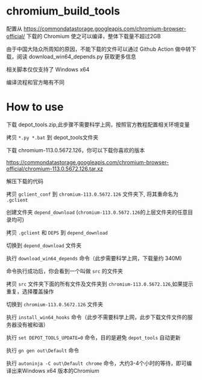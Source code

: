 # chromium_build_tools
配置从 https://commondatastorage.googleapis.com/chromium-browser-official/ 下载的 Chromium 使之可以编译，整体下载量不超过2GB

由于中国大陆众所周知的原因，不能下载的文件可以通过 Github Action 做中转下载，阅读 download_win64_depends.py 获取更多信息

相关脚本仅仅支持了 Windows x64

编译流程和官方略有不同

# How to use
下载 depot_tools.zip,此步骤不需要科学上网，按照官方教程配置相关环境变量

拷贝 `*.py *.bat` 到 depot_tools文件夹

下载 chromium-113.0.5672.126，你可以下载你喜欢的版本

https://commondatastorage.googleapis.com/chromium-browser-official/chromium-113.0.5672.126.tar.xz

解压下载的代码

拷贝 `gclient_conf` 到 `chromium-113.0.5672.126` 文件夹下, 将其重命名为 `.gclient`

创建文件夹 `depend_download` (`chromium-113.0.5672.126`的上层文件夹的任意目录均可)

拷贝 `.gclient` 和 `DEPS` 到 `depend_download`

切换到 `depend_download` 文件夹

执行 `download_win64_depends` 命令（此步需要科学上网，下载量约 340M)

命令执行成功后，你会看到一个叫做 `src` 的文件夹

拷贝 `src` 文件夹下面的所有文件及文件夹到 `chromium-113.0.5672.126`,如果提示重复，选择覆盖操作

切换到 `chromium-113.0.5672.126` 文件夹

执行 `install_win64_hooks` 命令（此步不需要科学上网，此步下载文件文件的服务器没有被和谐）

执行 `set DEPOT_TOOLS_UPDATE=0` 命令，目的是避免 `depot_tools` 自动更新

执行 `gn gen out\Default` 命令

执行  `autoninja -C out\Default chrome` 命令，大约3-4个小时的等待，即可编译出来Windows x64 版本的Chromium


